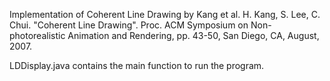 Implementation of Coherent Line Drawing by Kang et al.
H. Kang, S. Lee, C. Chui. "Coherent Line Drawing". Proc. ACM Symposium on Non-photorealistic Animation and Rendering, pp. 43-50, San Diego, CA, August, 2007.

LDDisplay.java contains the main function to run the program. 
